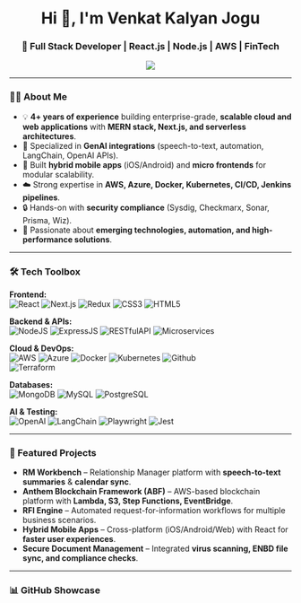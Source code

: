 <h1 align="center">Hi 👋, I'm Venkat Kalyan Jogu</h1>
<h3 align="center">🚀 Full Stack Developer | React.js | Node.js | AWS | FinTech</h3>

<p align="center">
  <img src="https://readme-typing-svg.herokuapp.com?size=24&duration=4000&color=36BCF7&center=true&vCenter=true&width=800&lines=Full-Stack+Developer;React.js+%7C+TypeScript+%7C+Node.js;AWS+Microservices+Expert+AI;Secure+%26+Scalable+Systems;API+%7C+MERN+Stack+%7C+CI%2FCD+🚀" />
</p>

---

### 👨‍💻 About Me  
- 💡 **4+ years of experience** building enterprise-grade, **scalable cloud and web applications** with **MERN stack, Next.js, and serverless architectures**.  
- 🤖 Specialized in **GenAI integrations** (speech-to-text, automation, LangChain, OpenAI APIs).  
- 📱 Built **hybrid mobile apps** (iOS/Android) and **micro frontends** for modular scalability.  
- ☁️ Strong expertise in **AWS, Azure, Docker, Kubernetes, CI/CD, Jenkins pipelines**.  
- 🔒 Hands-on with **security compliance** (Sysdig, Checkmarx, Sonar, Prisma, Wiz).  
- 🎯 Passionate about **emerging technologies, automation, and high-performance solutions**.  

---

### 🛠️ Tech Toolbox  

**Frontend:**  
![React](https://img.shields.io/badge/React-20232A?style=for-the-badge&logo=react&logoColor=61DAFB) 
![Next.js](https://img.shields.io/badge/Next.js-000000?style=for-the-badge&logo=nextdotjs&logoColor=white) 
![Redux](https://img.shields.io/badge/Redux-593D88?style=for-the-badge&logo=redux&logoColor=white) 
![CSS3](https://img.shields.io/badge/CSS3-06B6D4?style=for-the-badge&logo=css3&logoColor=white) 
![HTML5](https://img.shields.io/badge/HTML5-DC382D?style=for-the-badge&logo=html5&logoColor=white) 


**Backend & APIs:**  
![NodeJS](https://img.shields.io/badge/Node.js-43853D?style=for-the-badge&logo=node.js&logoColor=white) 
![ExpressJS](https://img.shields.io/badge/Express.js-404D59?style=for-the-badge) 
![RESTfulAPI](https://img.shields.io/badge/RESTfulAPI-009688?style=for-the-badge&logo=RESTful&logoColor=white) 
![Microservices](https://img.shields.io/badge/Microservices-4285F4?style=for-the-badge&logo=google-cloud&logoColor=white) 

**Cloud & DevOps:**  
![AWS](https://img.shields.io/badge/AWS-FF9900?style=for-the-badge&logo=amazonaws&logoColor=white) 
![Azure](https://img.shields.io/badge/Azure-0078D4?style=for-the-badge&logo=microsoftazure&logoColor=white) 
![Docker](https://img.shields.io/badge/Docker-4EA94B?style=for-the-badge&logo=docker&logoColor=white) 
![Kubernetes](https://img.shields.io/badge/Kubernetes-326CE5?style=for-the-badge&logo=kubernetes&logoColor=white) 
![Github](https://img.shields.io/badge/Github-623CE4?style=for-the-badge&logo=github&logoColor=white)  
![Terraform](https://img.shields.io/badge/Terraform-DC382D?style=for-the-badge&logo=terraform&logoColor=white) 

**Databases:**  
![MongoDB](https://img.shields.io/badge/MongoDB-4EA94B?style=for-the-badge&logo=mongodb&logoColor=white) 
![MySQL](https://img.shields.io/badge/MySQL-005C84?style=for-the-badge&logo=mysql&logoColor=white) 
![PostgreSQL](https://img.shields.io/badge/PostgreSQL-DC382D?style=for-the-badge&logo=redis&logoColor=white)  

**AI & Testing:**  
![OpenAI](https://img.shields.io/badge/OpenAI-412991?style=for-the-badge&logo=openai&logoColor=white) 
![LangChain](https://img.shields.io/badge/LangChain-000000?style=for-the-badge) 
![Playwright](https://img.shields.io/badge/Playwright-2EAD33?style=for-the-badge&logo=microsoft&logoColor=white) 
![Jest](https://img.shields.io/badge/Jest-C21325?style=for-the-badge&logo=jest&logoColor=white)  

---

### 🚀 Featured Projects  

- **RM Workbench** – Relationship Manager platform with **speech-to-text summaries** & **calendar sync**.  
- **Anthem Blockchain Framework (ABF)** – AWS-based blockchain platform with **Lambda, S3, Step Functions, EventBridge**.  
- **RFI Engine** – Automated request-for-information workflows for multiple business scenarios.  
- **Hybrid Mobile Apps** – Cross-platform (iOS/Android/Web) with React for **faster user experiences**.  
- **Secure Document Management** – Integrated **virus scanning, ENBD file sync, and compliance checks**.  

---

### 📊 GitHub Showcase  

<p align="center">
  <img src="https://github-readme-stats.vercel.app/api?us
